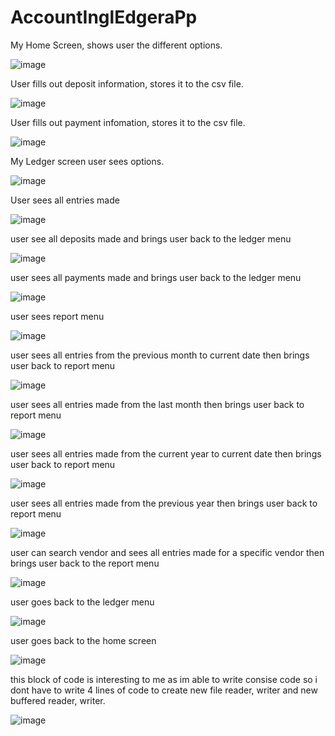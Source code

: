 # AccountInglEdgeraPp
My Home Screen, shows user the different options.

![image](https://github.com/Raffamann/AccountInglEdgeraPp/assets/166444172/efdac11a-cd17-454f-87fc-ebe06f5aff81) 

User fills out deposit information, stores it to the csv file.

![image](https://github.com/Raffamann/AccountInglEdgeraPp/assets/166444172/5ef239f3-8fd7-4ce1-9655-0e637cf7d8a8) 

User fills out payment infomation, stores it to the csv file.

![image](https://github.com/Raffamann/AccountInglEdgeraPp/assets/166444172/19120454-0b0f-4569-9bcb-74bf8fcf55ed) 

My Ledger screen user sees options.

![image](https://github.com/Raffamann/AccountInglEdgeraPp/assets/166444172/ed6b2570-eb16-4583-b4f1-bf88ead88796)

User sees all entries made

![image](https://github.com/Raffamann/AccountInglEdgeraPp/assets/166444172/5f46fcae-37b2-4ffb-87c0-5fabaaef31da) 

user see all deposits made and brings user back to the ledger menu

![image](https://github.com/Raffamann/AccountInglEdgeraPp/assets/166444172/9de7a760-891c-40d7-817a-4395d939d1fe)

user sees all payments made and brings user back to the ledger menu

![image](https://github.com/Raffamann/AccountInglEdgeraPp/assets/166444172/068fc9f8-d430-4668-809f-e6f406c1dc3d)

user sees report menu 

![image](https://github.com/Raffamann/AccountInglEdgeraPp/assets/166444172/d896bcc8-e8df-4f76-8117-33d0078a16a7)

user sees all entries from the previous month to current date then brings user back to report menu

![image](https://github.com/Raffamann/AccountInglEdgeraPp/assets/166444172/4897bacc-4b97-4694-a2fb-acc02c750910)

user sees all entries made from the last month then brings user back to report menu

![image](https://github.com/Raffamann/AccountInglEdgeraPp/assets/166444172/41ce972e-1163-43c2-b739-d0e45051ca80)

user sees all entries made from the current year to current date then brings user back to report menu

![image](https://github.com/Raffamann/AccountInglEdgeraPp/assets/166444172/85aa781b-d81b-4852-973b-02a15c52c4c6)

user sees all entries made from the previous year then brings user back to report menu

![image](https://github.com/Raffamann/AccountInglEdgeraPp/assets/166444172/29b729cd-86bd-4f9f-ae01-71b44019d527)

user can search vendor and sees all entries made for a specific vendor then brings user back to the report menu

![image](https://github.com/Raffamann/AccountInglEdgeraPp/assets/166444172/8a5df4d9-5b86-404c-8f1a-c1af8b199cdf)

user goes back to the ledger menu

![image](https://github.com/Raffamann/AccountInglEdgeraPp/assets/166444172/0261ae7f-85dc-4b82-b8eb-24bdc203213c)

user goes back to the home screen

![image](https://github.com/Raffamann/AccountInglEdgeraPp/assets/166444172/c8ddc7ba-0b36-4019-9af0-0154c42c20c2)

this block of code is interesting to me as im able to write consise code so i dont have to write 4 lines of code to create new file reader, writer and new buffered reader, writer.

![image](https://github.com/Raffamann/AccountInglEdgeraPp/assets/166444172/de859f57-2ff2-4f98-9d48-9aca24799b9d)
